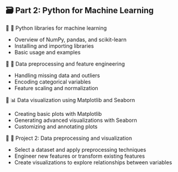 ## 🗃️ Part 2: Python for Machine Learning

🔹 🐍 Python libraries for machine learning
  - Overview of NumPy, pandas, and scikit-learn
  - Installing and importing libraries
  - Basic usage and examples

🔹 🧹 Data preprocessing and feature engineering
  - Handling missing data and outliers
  - Encoding categorical variables
  - Feature scaling and normalization

🔹 📊 Data visualization using Matplotlib and Seaborn
  - Creating basic plots with Matplotlib
  - Generating advanced visualizations with Seaborn
  - Customizing and annotating plots

🔹 🎯 Project 2: Data preprocessing and visualization
  - Select a dataset and apply preprocessing techniques
  - Engineer new features or transform existing features
  - Create visualizations to explore relationships between variables
